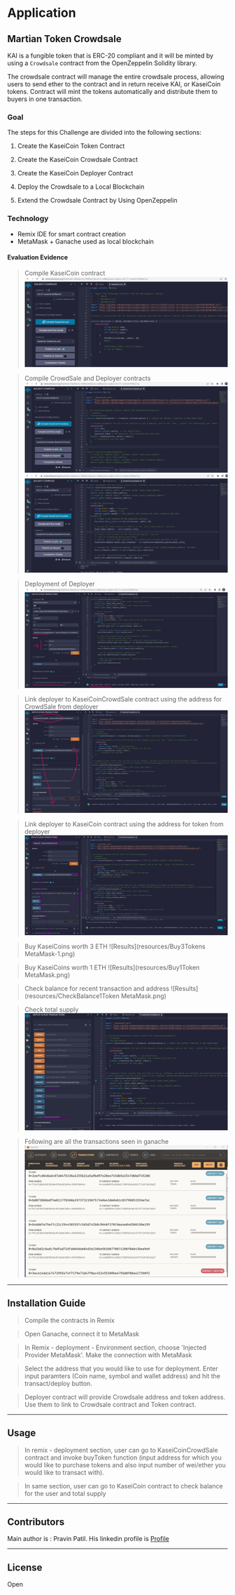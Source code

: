 # Application

## Martian Token Crowdsale

KAI is a fungible token that is ERC-20 compliant and it will be minted by using a `Crowdsale` contract from the OpenZeppelin Solidity library.

The crowdsale contract will manage the entire crowdsale process, allowing users to send ether to the contract and in return receive KAI, or KaseiCoin tokens. Contract will mint the tokens automatically and distribute them to buyers in one transaction.

### Goal

The steps for this Challenge are divided into the following sections:

1. Create the KaseiCoin Token Contract

2. Create the KaseiCoin Crowdsale Contract

3. Create the KaseiCoin Deployer Contract

4. Deploy the Crowdsale to a Local Blockchain

5. Extend the Crowdsale Contract by Using OpenZeppelin

### Technology

* Remix IDE for smart contract creation
* MetaMask + Ganache used as local blockchain

#### Evaluation Evidence

> Compile KaseiCoin contract
![Results](resources/KaseiCoin-Compilation.png)

> Compile CrowdSale and Deployer contracts
![Results](resources/KaseiCoinCrowdSale-Compilation.png)
![Results](resources/KaseiCoinCrowdSaleDeployer-Compilation.png)

> Deployment of Deployer
![Results](resources/KaseiCoinCrowdSaleDeployer-Deployment_at_Remix.png)

> Link deployer to KaseiCoinCrowdSale contract using the address for CrowdSale from deployer
![Results](resources/Link-Deployer-CrowdSale.png)

> Link deployer to KaseiCoin contract using the address for token from deployer
![Results](resources/Link-Deployer-KaseiCoin-Token.png)

> Buy KaseiCoins worth 3 ETH
![Results](resources/Buy3Tokens MetaMask-1.png)

> Buy KaseiCoins worth 1 ETH
![Results](resources/Buy1Token MetaMask.png)

> Check balance for recent transaction and address
![Results](resources/CheckBalance1Token MetaMask.png)

> Check total supply
![Results](resources/totalBalance_checkBalance.png)

> Following are all the transactions seen in ganache
![Results](resources/Operations-blockchain-transactions.png)


---
## Installation Guide 

> Compile the contracts in Remix

> Open Ganache, connect it to MetaMask

> In Remix - deployment - Environment section, choose 'Injected Provider MetaMask'. Make the connection with MetaMask

> Select the address that you would like to use for deployment. Enter input paramters (Coin name, symbol and wallet address) and hit the transact/deploy button.

> Deployer contract will provide Crowdsale address and token address. Use them to link to Crowdsale contract and Token contract.
---
## Usage

> In remix - deployment section, user can go to KaseiCoinCrowdSale contract and invoke buyToken function (input address for which you would like to purchase tokens and also input number of wei/ether you would like to transact with). 

> In same section, user can go to KaseiCoin contract to check balance for the user and total supply

---
## Contributors

Main author is : Pravin Patil. His linkedin profile is [Profile](https://www.linkedin.com/in/pravin-patil-5880301)

---

## License

Open